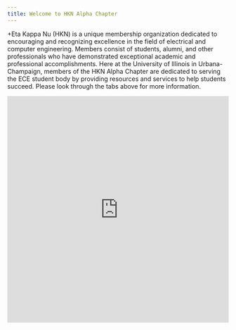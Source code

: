 ```yaml
---
title: Welcome to HKN Alpha Chapter
---
```

+Eta Kappa Nu (HKN) is a unique membership organization dedicated to encouraging and recognizing excellence in the field of electrical and computer engineering. Members consist of students, alumni, and other professionals who have demonstrated exceptional academic and professional accomplishments. Here at the University of Illinois in Urbana-Champaign, members of the HKN Alpha Chapter are dedicated to serving the ECE student body by providing resources and services to help students succeed. Please look through the tabs above for more information.

<iframe src="https://calendar.google.com/calendar/embed?src=hknalpha1%40gmail.com&ctz=America%2FChicago" width="100%" height="515vh" frameborder="0" scrolling="no"></iframe>

